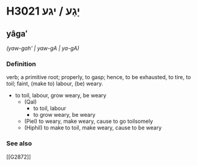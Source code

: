 # H3021 יָגַע / יגע

## yâgaʻ

_(yaw-gah' | yaw-ɡA | ya-ɡA)_

### Definition

verb; a primitive root; properly, to gasp; hence, to be exhausted, to tire, to toil; faint, (make to) labour, (be) weary.

- to toil, labour, grow weary, be weary
    - (Qal)
        - to toil, labour
        - to grow weary, be weary
    - (Piel) to weary, make weary, cause to go toilsomely
    - (Hiphil) to make to toil, make weary, cause to be weary
### See also

[[G2872]]

